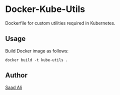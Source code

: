 # **Docker-Kube-Utils**

Dockerfile for custom utilities required in Kubernetes.

## **Usage**

Build Docker image as follows:
```console
docker build -t kube-utils .
```
## **Author**

[Saad Ali](https://github.com/nixknight)
